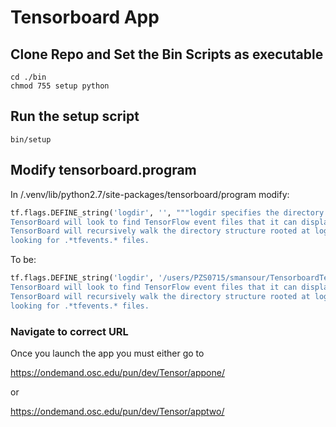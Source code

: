 # Tensorboard App

## Clone Repo and Set the Bin Scripts as executable

```shell
cd ./bin
chmod 755 setup python 
```

## Run the setup script

```shell
bin/setup
```

## Modify tensorboard.program

In /.venv/lib/python2.7/site-packages/tensorboard/program modify:

```python
tf.flags.DEFINE_string('logdir', '', """logdir specifies the directory where
TensorBoard will look to find TensorFlow event files that it can display.
TensorBoard will recursively walk the directory structure rooted at logdir,
looking for .*tfevents.* files.
```

To be:

```python
tf.flags.DEFINE_string('logdir', '/users/PZS0715/smansour/TensorboardTestbench/logs/', """logdir specifies the directory where
TensorBoard will look to find TensorFlow event files that it can display.
TensorBoard will recursively walk the directory structure rooted at logdir,
looking for .*tfevents.* files.

```

### Navigate to correct URL

Once you launch the app you must either go to

https://ondemand.osc.edu/pun/dev/Tensor/appone/

or 

https://ondemand.osc.edu/pun/dev/Tensor/apptwo/
